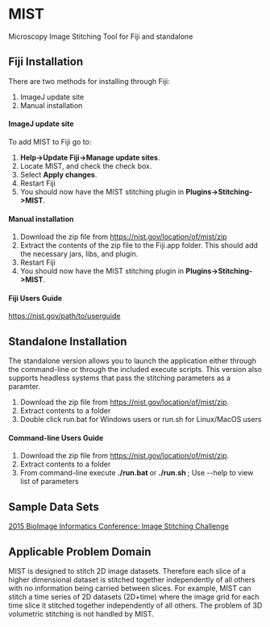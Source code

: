 # MIST
Microscopy Image Stitching Tool for Fiji and standalone

## Fiji Installation

There are two methods for installing through Fiji: 

1. ImageJ update site
2. Manual installation

#### ImageJ update site

To add MIST to Fiji go to: 

1. **Help->Update Fiji->Manage update sites**. 
2. Locate MIST, and check the check box. 
3. Select **Apply changes**. 
4. Restart Fiji
5. You should now have the MIST stitching plugin in **Plugins->Stitching->MIST**.

#### Manual installation

1. Download the zip file from https://nist.gov/location/of/mist/zip 
2. Extract the contents of the zip file to the Fiji.app folder. This should add the necessary jars, libs, and plugin. 
3. Restart Fiji
4. You should now have the MIST stitching plugin in **Plugins->Stitching->MIST**.

#### Fiji Users Guide

https://nist.gov/path/to/userguide

##  Standalone Installation

The standalone version allows you to launch the application either through the command-line or through the included execute scripts. This version also supports headless systems that pass the stitching parameters as a paramter.

1. Download the zip file from https://nist.gov/location/of/mist/zip.
2. Extract contents to a folder
3. Double click run.bat for Windows users or run.sh for Linux/MacOS users

#### Command-line Users Guide

1. Download the zip file from https://nist.gov/location/of/mist/zip.
2. Extract contents to a folder
3. From command-line execute **./run.bat <params>** or **./run.sh <params>** ; Use --help to view list of parameters

## Sample Data Sets

[2015 BioImage Informatics Conference: Image Stitching Challenge](https://isg.nist.gov/BII_2015/webPages/pages/stitching/Stitching.html)

## Applicable Problem Domain

MIST is designed to stitch 2D image datasets. Therefore each slice of a higher dimensional dataset is stitched together independently of all others with no information being carried between slices. For example, MIST can stitch a time series of 2D datasets (2D+time) where the image grid for each time slice it stitched together independently of all others. The problem of 3D volumetric stitching is not handled by MIST. 
